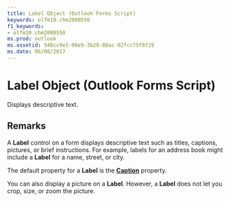 ```yaml
---
title: Label Object (Outlook Forms Script)
keywords: olfm10.chm2000550
f1_keywords:
- olfm10.chm2000550
ms.prod: outlook
ms.assetid: 546cc9e1-90e9-3b29-88ac-02fcc75f8f29
ms.date: 06/08/2017
---
```



# Label Object (Outlook Forms Script)

Displays descriptive text.


## Remarks

A **Label** control on a form displays descriptive text such as titles, captions, pictures, or brief instructions. For example, labels for an address book might include a **Label** for a name, street, or city.

The default property for a **Label** is the **[Caption](frame-caption-property-outlook-forms-script.md)** property.

You can also display a picture on a **Label**. However, a **Label** does not let you crop, size, or zoom the picture.


